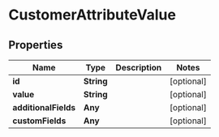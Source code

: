 

# CustomerAttributeValue


## Properties

Name | Type | Description | Notes
------------ | ------------- | ------------- | -------------
**id** | **String** |  |  [optional]
**value** | **String** |  |  [optional]
**additionalFields** | **Any** |  |  [optional]
**customFields** | **Any** |  |  [optional]



